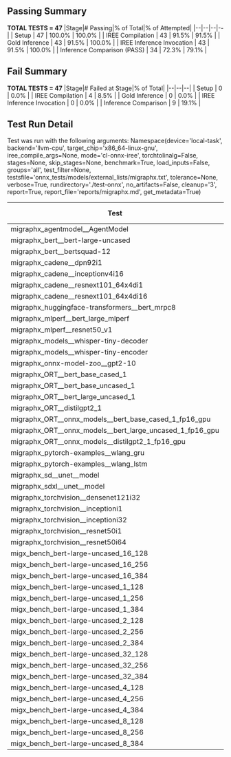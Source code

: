 ## Passing Summary

**TOTAL TESTS = 47**
|Stage|# Passing|% of Total|% of Attempted|
|--|--|--|--|
| Setup | 47 | 100.0% | 100.0% |
| IREE Compilation | 43 | 91.5% | 91.5% |
| Gold Inference | 43 | 91.5% | 100.0% |
| IREE Inference Invocation | 43 | 91.5% | 100.0% |
| Inference Comparison (PASS) | 34 | 72.3% | 79.1% |
## Fail Summary

**TOTAL TESTS = 47**
|Stage|# Failed at Stage|% of Total|
|--|--|--|
| Setup | 0 | 0.0% |
| IREE Compilation | 4 | 8.5% |
| Gold Inference | 0 | 0.0% |
| IREE Inference Invocation | 0 | 0.0% |
| Inference Comparison | 9 | 19.1% |
## Test Run Detail
Test was run with the following arguments:
Namespace(device='local-task', backend='llvm-cpu', target_chip='x86_64-linux-gnu', iree_compile_args=None, mode='cl-onnx-iree', torchtolinalg=False, stages=None, skip_stages=None, benchmark=True, load_inputs=False, groups='all', test_filter=None, testsfile='onnx_tests/models/external_lists/migraphx.txt', tolerance=None, verbose=True, rundirectory='./test-onnx', no_artifacts=False, cleanup='3', report=True, report_file='reports/migraphx.md', get_metadata=True)

| Test | Exit Status | Mean Benchmark Time (ms) | Notes |
|--|--|--|--|
| migraphx_agentmodel__AgentModel | Numerics | 1.055452558106946 | |
| migraphx_bert__bert-large-uncased | PASS | 782.3532335460186 | |
| migraphx_bert__bertsquad-12 | compilation | None | |
| migraphx_cadene__dpn92i1 | PASS | 164.3462444966038 | |
| migraphx_cadene__inceptionv4i16 | PASS | 5560.258780916532 | |
| migraphx_cadene__resnext101_64x4di1 | PASS | 318.10637190937996 | |
| migraphx_cadene__resnext101_64x4di16 | PASS | 5952.732724448045 | |
| migraphx_huggingface-transformers__bert_mrpc8 | PASS | 403.3501303444306 | |
| migraphx_mlperf__bert_large_mlperf | Numerics | 500.38439904650045 | |
| migraphx_mlperf__resnet50_v1 | PASS | 101.50614976882935 | |
| migraphx_models__whisper-tiny-decoder | PASS | 31.518265661416624 | |
| migraphx_models__whisper-tiny-encoder | Numerics | 179.4898791445626 | |
| migraphx_onnx-model-zoo__gpt2-10 | compilation | None | |
| migraphx_ORT__bert_base_cased_1 | PASS | 88.2391126028129 | |
| migraphx_ORT__bert_base_uncased_1 | PASS | 86.63251304200715 | |
| migraphx_ORT__bert_large_uncased_1 | PASS | 269.57362393538153 | |
| migraphx_ORT__distilgpt2_1 | Numerics | 30.14390121983445 | |
| migraphx_ORT__onnx_models__bert_base_cased_1_fp16_gpu | Numerics | 203.48279103636742 | |
| migraphx_ORT__onnx_models__bert_large_uncased_1_fp16_gpu | Numerics | 696.3213309645653 | |
| migraphx_ORT__onnx_models__distilgpt2_1_fp16_gpu | Numerics | 38.762457392833845 | |
| migraphx_pytorch-examples__wlang_gru | PASS | 81.74262540759862 | |
| migraphx_pytorch-examples__wlang_lstm | PASS | 45.096490532159805 | |
| migraphx_sd__unet__model | import_model | None | |
| migraphx_sdxl__unet__model | import_model | None | |
| migraphx_torchvision__densenet121i32 | PASS | 1483.8049138585727 | |
| migraphx_torchvision__inceptioni1 | PASS | 203.45510666569075 | |
| migraphx_torchvision__inceptioni32 | PASS | 5723.594661802053 | |
| migraphx_torchvision__resnet50i1 | PASS | 97.70905273035169 | |
| migraphx_torchvision__resnet50i64 | PASS | 5542.514423529307 | |
| migx_bench_bert-large-uncased_16_128 | PASS | 2633.7160033484297 | |
| migx_bench_bert-large-uncased_16_256 | PASS | 4097.371866305669 | |
| migx_bench_bert-large-uncased_16_384 | Numerics | 6218.697109570106 | |
| migx_bench_bert-large-uncased_1_128 | PASS | 188.39879209796587 | |
| migx_bench_bert-large-uncased_1_256 | PASS | 264.80864423016703 | |
| migx_bench_bert-large-uncased_1_384 | PASS | 395.90945715705556 | |
| migx_bench_bert-large-uncased_2_128 | PASS | 398.63221409420174 | |
| migx_bench_bert-large-uncased_2_256 | PASS | 664.6397573252518 | |
| migx_bench_bert-large-uncased_2_384 | PASS | 879.0534324944019 | |
| migx_bench_bert-large-uncased_32_128 | PASS | 5539.499548574288 | |
| migx_bench_bert-large-uncased_32_256 | PASS | 8926.179988930622 | |
| migx_bench_bert-large-uncased_32_384 | Numerics | 11900.462790081898 | |
| migx_bench_bert-large-uncased_4_128 | PASS | 725.8386202156544 | |
| migx_bench_bert-large-uncased_4_256 | PASS | 1094.5242941379547 | |
| migx_bench_bert-large-uncased_4_384 | PASS | 1531.3066840171814 | |
| migx_bench_bert-large-uncased_8_128 | PASS | 1288.5278724133968 | |
| migx_bench_bert-large-uncased_8_256 | PASS | 2100.331070522467 | |
| migx_bench_bert-large-uncased_8_384 | PASS | 3077.619311710199 | |
